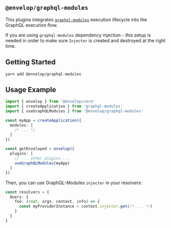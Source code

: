 ## `@envelop/graphql-modules`

This plugins integrates [`graphql-modules`](https://github.com/Urigo/graphql-modules) execution lifecycle into the GraphQL execution flow.

If you are using `graphql-modules` dependency injection - this setup is needed in order to make sure `Injector` is created and destroyed at the right time.

## Getting Started

```
yarn add @envelop/graphql-modules
```

## Usage Example

```ts
import { envelop } from '@envelop/core'
import { createApplication } from 'graphql-modules'
import { useGraphQLModules } from '@envelop/graphql-modules'

const myApp = createApplication({
  modules: [
    /* ... */
  ]
})

const getEnveloped = envelop({
  plugins: [
    // ... other plugins ...
    useGraphQLModules(myApp)
  ]
})
```

Then, you can use GraphQL-Modules `injector` in your resolvers:

```ts
const resolvers = {
  Query: {
    foo: (root, args, context, info) => {
      const myProviderInstance = context.injector.get(/* ... */)
    }
  }
}
```
